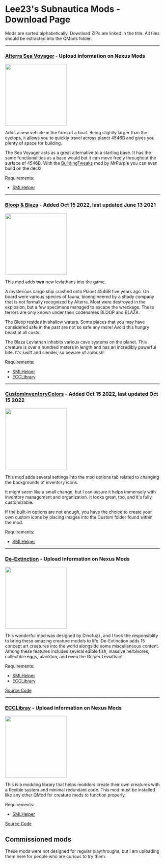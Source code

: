 # Lee23's Subnautica Mods - Download Page
Mods are sorted alphabetically. Download ZIPs are linked in the title. All files should be extracted into the QMods folder.

---

### [Alterra Sea Voyager](https://www.nexusmods.com/subnautica/mods/604) - Upload information on Nexus Mods
<div>
  <img src="https://raw.githubusercontent.com/LeeTwentyThree/Lee23-SubnauticaMods/main/Downloads/Thumbnails/SeaVoyager-V2.png" width=200px>
</div>

Adds a new vehicle in the form of a boat. Being slightly larger than the cyclops, it allows you to quickly travel across planet 4546B and gives you plenty of space for building.

The Sea Voyager acts as a great alternative to a starting base. It has the same functionalities as a base would but it can move freely throughout the surface of 4546B. With the [BuildingTweaks](https://github.com/MrPurple6411/MrPurple6411-Subnautica-Mods/releases) mod by MrPurple you can even build on the deck!

Requirements:
- [SMLHelper](https://www.nexusmods.com/subnautica/mods/113)

---

### [Bloop & Blaza](https://github.com/LeeTwentyThree/Lee23-SubnauticaMods/raw/main/Downloads/Socksfor1Monsters.zip) - Added Oct 15 2022, last updated June 13 2021
<div>
  <img src="https://raw.githubusercontent.com/LeeTwentyThree/Lee23-SubnauticaMods/main/Downloads/Thumbnails/Socksfor1Monsters.png" width=200px>
</div>

This mod adds **two** new leviathans into the game.

A mysterious cargo ship crashed onto Planet 4546B five years ago. On board were various species of fauna, bioengineered by a shady company that is not formally recognized by Alterra. Most were destroyed in the explosion, but a few specimens managed to escape the wreckage. These terrors are only known under their codenames BLOOP and BLAZA.

The Bloop resides in shallow waters. Some places that you may have considered safe in the past are not so safe any more! Avoid this hungry beast at all costs.

The Blaza Leviathan inhabits various cave systems on the planet. This creature is over a hundred meters in length and has an incredibly powerful bite. It's swift and slender, so beware of ambush!

Requirements:
- [SMLHelper](https://www.nexusmods.com/subnautica/mods/113)
- [ECCLibrary](https://www.nexusmods.com/subnautica/mods/619)

---

### [CustomInventoryColors](https://github.com/LeeTwentyThree/Lee23-SubnauticaMods/raw/main/Downloads/CustomInventoryColors.zip) - Added Oct 15 2022, last updated Oct 15 2022
<div>
  <img src="https://github.com/LeeTwentyThree/Lee23-SubnauticaMods/raw/main/Downloads/Thumbnails/CustomInventoryColors.png" width=200px>
</div>

This mod adds several settings into the mod options tab related to changing the backgrounds of inventory icons.

It might seem like a small change, but I can assure it helps immensely with inventory management and organization. It looks great, too, and it's fully customizable.

If the built-in options are not enough, you have the choice to create your own custom icons by placing images into the Custom folder found within the mod.

Requirements:
- [SMLHelper](https://www.nexusmods.com/subnautica/mods/113)

---

### [De-Extinction](https://www.nexusmods.com/subnautica/mods/640) - Upload information on Nexus Mods
<div>
  <img src="https://github.com/LeeTwentyThree/Lee23-SubnauticaMods/blob/main/Downloads/Thumbnails/DeExtinction.jpg" height=200px>
</div>

This wonderful mod was designed by Dinofuzz, and I took the responsiblity to bring these amazing creature models to life. De-Extinction adds 15 concept art creatures into the world alongside some miscellaneous content. Among these features includes several edible fish, massive herbivores, collectible eggs, plankton, and even the Gulper Leviathan!

Requirements:
- [SMLHelper](https://www.nexusmods.com/subnautica/mods/113)
- [ECCLibrary](https://www.nexusmods.com/subnautica/mods/619)

[Source Code](https://github.com/LeeTwentyThree/DeExtinction)

---

### [ECCLibray](https://www.nexusmods.com/subnautica/mods/619) - Upload information on Nexus Mods
<div>
  <img src="https://github.com/LeeTwentyThree/Lee23-SubnauticaMods/raw/main/Downloads/Thumbnails/ECCLibrary.png" width=200px>
</div>

This is a modding library that helps modders create their own creatures with a flexible system and minimal redundant code. This mod must be installed like any other QMod for creature mods to function properly.

Requirements:
- [SMLHelper](https://www.nexusmods.com/subnautica/mods/113)

[Source Code](https://github.com/LeeTwentyThree/ECCLibrary)

## Commissioned mods
These mods were not designed for regular playthroughs, but I am uploading them here for people who are curious to try them.
